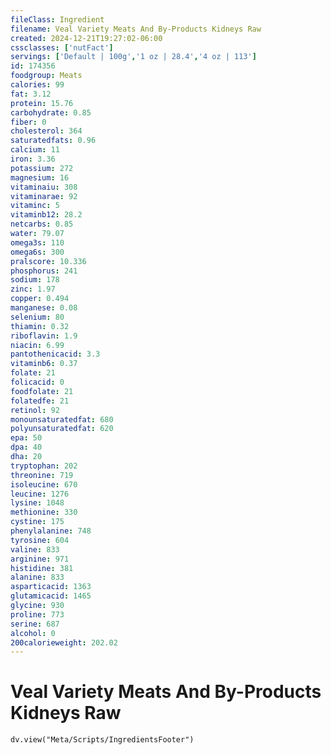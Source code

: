 ```yaml
---
fileClass: Ingredient
filename: Veal Variety Meats And By-Products Kidneys Raw
created: 2024-12-21T19:27:02-06:00
cssclasses: ['nutFact']
servings: ['Default | 100g','1 oz | 28.4','4 oz | 113']
id: 174356
foodgroup: Meats
calories: 99
fat: 3.12
protein: 15.76
carbohydrate: 0.85
fiber: 0
cholesterol: 364
saturatedfats: 0.96
calcium: 11
iron: 3.36
potassium: 272
magnesium: 16
vitaminaiu: 308
vitaminarae: 92
vitaminc: 5
vitaminb12: 28.2
netcarbs: 0.85
water: 79.07
omega3s: 110
omega6s: 300
pralscore: 10.336
phosphorus: 241
sodium: 178
zinc: 1.97
copper: 0.494
manganese: 0.08
selenium: 80
thiamin: 0.32
riboflavin: 1.9
niacin: 6.99
pantothenicacid: 3.3
vitaminb6: 0.37
folate: 21
folicacid: 0
foodfolate: 21
folatedfe: 21
retinol: 92
monounsaturatedfat: 680
polyunsaturatedfat: 620
epa: 50
dpa: 40
dha: 20
tryptophan: 202
threonine: 719
isoleucine: 670
leucine: 1276
lysine: 1048
methionine: 330
cystine: 175
phenylalanine: 748
tyrosine: 604
valine: 833
arginine: 971
histidine: 381
alanine: 833
asparticacid: 1363
glutamicacid: 1465
glycine: 930
proline: 773
serine: 687
alcohol: 0
200calorieweight: 202.02
---
```


# Veal Variety Meats And By-Products Kidneys Raw

```dataviewjs
dv.view("Meta/Scripts/IngredientsFooter")
```